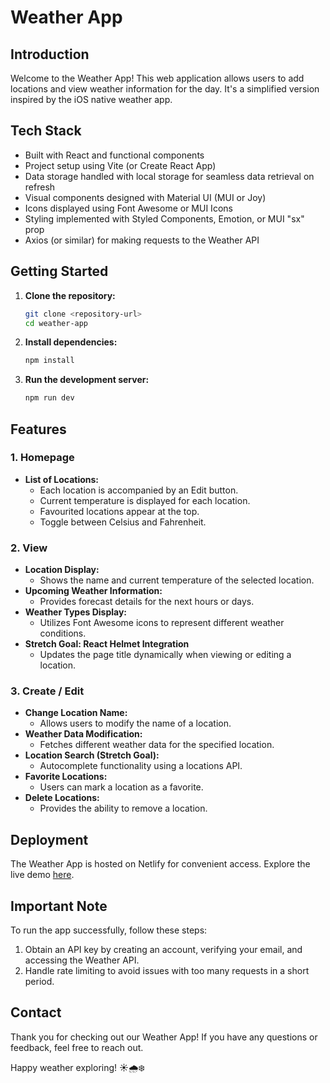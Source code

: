# Weather App

## Introduction

Welcome to the Weather App! This web application allows users to add locations and view weather information for the day. It's a simplified version inspired by the iOS native weather app.

## Tech Stack

- Built with React and functional components
- Project setup using Vite (or Create React App)
- Data storage handled with local storage for seamless data retrieval on refresh
- Visual components designed with Material UI (MUI or Joy)
- Icons displayed using Font Awesome or MUI Icons
- Styling implemented with Styled Components, Emotion, or MUI "sx" prop
- Axios (or similar) for making requests to the Weather API

## Getting Started

1. **Clone the repository:**

   ```bash
   git clone <repository-url>
   cd weather-app

2. **Install dependencies:**
    ```bash
    npm install

3. **Run the development server:**
    ```bash
    npm run dev

## Features

### 1. Homepage

- **List of Locations:**
  - Each location is accompanied by an Edit button.
  - Current temperature is displayed for each location.
  - Favourited locations appear at the top.
  - Toggle between Celsius and Fahrenheit.

### 2. View

- **Location Display:**
  - Shows the name and current temperature of the selected location.
- **Upcoming Weather Information:**
  - Provides forecast details for the next hours or days.
- **Weather Types Display:**
  - Utilizes Font Awesome icons to represent different weather conditions.
- **Stretch Goal: React Helmet Integration**
  - Updates the page title dynamically when viewing or editing a location.

### 3. Create / Edit

- **Change Location Name:**
  - Allows users to modify the name of a location.
- **Weather Data Modification:**
  - Fetches different weather data for the specified location.
- **Location Search (Stretch Goal):**
  - Autocomplete functionality using a locations API.
- **Favorite Locations:**
  - Users can mark a location as a favorite.
- **Delete Locations:**
  - Provides the ability to remove a location.

## Deployment

The Weather App is hosted on Netlify for convenient access. Explore the live demo [here](#insert-live-demo-link).

## Important Note

To run the app successfully, follow these steps:

1. Obtain an API key by creating an account, verifying your email, and accessing the Weather API.
2. Handle rate limiting to avoid issues with too many requests in a short period.

## Contact

Thank you for checking out our Weather App! If you have any questions or feedback, feel free to reach out.

Happy weather exploring! ☀️🌧️❄️
